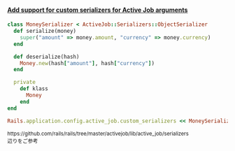 #### [Add support for custom serializers for Active Job arguments](https://github.com/rails/rails/pull/30941)

```ruby
class MoneySerializer < ActiveJob::Serializers::ObjectSerializer
  def serialize(money)
    super("amount" => money.amount, "currency" => money.currency)
  end

  def deserialize(hash)
    Money.new(hash["amount"], hash["currency"])
  end

  private
    def klass
      Money
    end
end
```

```ruby
Rails.application.config.active_job.custom_serializers << MoneySerializer
```

<small>
https://github.com/rails/rails/tree/master/activejob/lib/active_job/serializers <br />辺りをご参考
</small>
